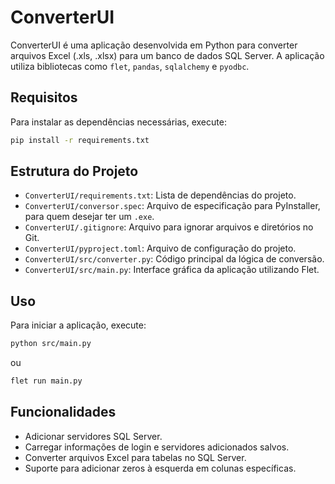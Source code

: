 # ConverterUI

ConverterUI é uma aplicação desenvolvida em Python para converter arquivos Excel (.xls, .xlsx) para um banco de dados SQL Server. A aplicação utiliza bibliotecas como `flet`, `pandas`, `sqlalchemy` e `pyodbc`.

## Requisitos

Para instalar as dependências necessárias, execute:
```sh
pip install -r requirements.txt
```

## Estrutura do Projeto

- `ConverterUI/requirements.txt`: Lista de dependências do projeto.
- `ConverterUI/conversor.spec`: Arquivo de especificação para PyInstaller, para quem desejar ter um `.exe`.
- `ConverterUI/.gitignore`: Arquivo para ignorar arquivos e diretórios no Git.
- `ConverterUI/pyproject.toml`: Arquivo de configuração do projeto.
- `ConverterUI/src/converter.py`: Código principal da lógica de conversão.
- `ConverterUI/src/main.py`: Interface gráfica da aplicação utilizando Flet.

## Uso

Para iniciar a aplicação, execute:
```sh
python src/main.py
```
ou
```sh
flet run main.py
```

## Funcionalidades

- Adicionar servidores SQL Server.
- Carregar informações de login e servidores adicionados salvos.
- Converter arquivos Excel para tabelas no SQL Server.
- Suporte para adicionar zeros à esquerda em colunas específicas.